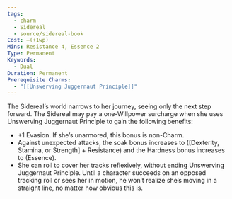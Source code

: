 ```yaml
---
tags:
  - charm
  - Sidereal
  - source/sidereal-book
Cost: —(+1wp)
Mins: Resistance 4, Essence 2
Type: Permanent
Keywords:
  - Dual
Duration: Permanent
Prerequisite Charms:
  - "[[Unswerving Juggernaut Principle]]"
---
```

The Sidereal’s world narrows to her journey, seeing only the next step forward. The Sidereal may pay a one-Willpower surcharge when she uses Unswerving Juggernaut Principle to gain the following benefits: 
-  +1 Evasion. If she’s unarmored, this bonus is non-Charm. 
-  Against unexpected attacks, the soak bonus increases to ([Dexterity, Stamina, or Strength] + Resistance) and the Hardness bonus increases to (Essence). 
-  She can roll to cover her tracks reflexively, without ending Unswerving Juggernaut Principle. Until a character succeeds on an opposed tracking roll or sees her in motion, he won’t realize she’s moving in a straight line, no matter how obvious this is.